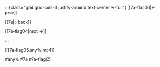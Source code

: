 :::{class="grid grid-cols-3 justify-around text-center w-full"}
[[7a-flag06|← prev]]

[[7a|⌂ back]]

[[7a-flag04|next →]]

:::

![[7a-flag05.any%.mp4]]

#any% #7a #7a-flag05